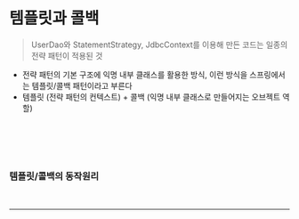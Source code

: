 # 템플릿과 콜백
> UserDao와 StatementStrategy, JdbcContext를 이용해 만든 코드는 일종의 전략 패턴이 적용된 것
* 전략 패턴의 기본 구조에 익명 내부 클래스를 활용한 방식, 이런 방식을 스프링에서는 템플릿/콜백 패턴이라고 부른다
* 템플릿 (전략 패턴의 컨텍스트) + 콜백 (익명 내부 클래스로 만들어지는 오브젝트 역할)

<br>

## 
#### 

<br>

### 템플릿/콜백의 동작원리 

<br>
<hr>
<br>
